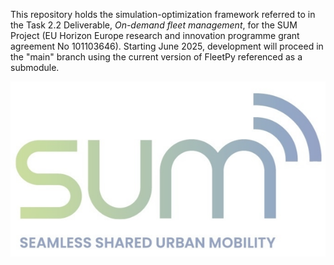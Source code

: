 This repository holds the simulation-optimization framework referred to in the Task 2.2 Deliverable, *On-demand fleet management*, for the SUM Project (EU Horizon Europe research and innovation programme grant agreement No 101103646). Starting June 2025, development will proceed in the "main" branch using the current version of FleetPy referenced as a submodule. 

![Deliverable Cover](docs/images/sum_logo.png)




